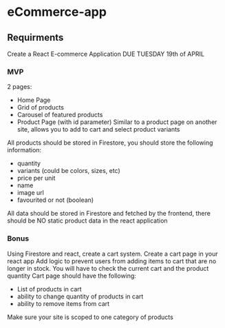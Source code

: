 # eCommerce-app

## Requirments

Create a React E-commerce Application
DUE TUESDAY 19th of APRIL

### MVP

2 pages:

-   Home Page
-   Grid of products
-   Carousel of featured products
-   Product Page (with id parameter) Similar to a product page on another site, allows you to add to cart and select product variants

All products should be stored in Firestore, you should store the following information:

-   quantity
-   variants (could be colors, sizes, etc)
-   price per unit
-   name
-   image url
-   favourited or not (boolean)

All data should be stored in Firestore and fetched by the frontend, there should be NO static product data in the react application

### Bonus

Using Firestore and react, create a cart system.
Create a cart page in your react app
Add logic to prevent users from adding items to cart that are no longer in stock.
You will have to check the current cart and the product quantity
Cart page should have the following:

-   List of products in cart
-   ability to change quantity of products in cart
-   ability to remove items from cart

Make sure your site is scoped to one category of products
